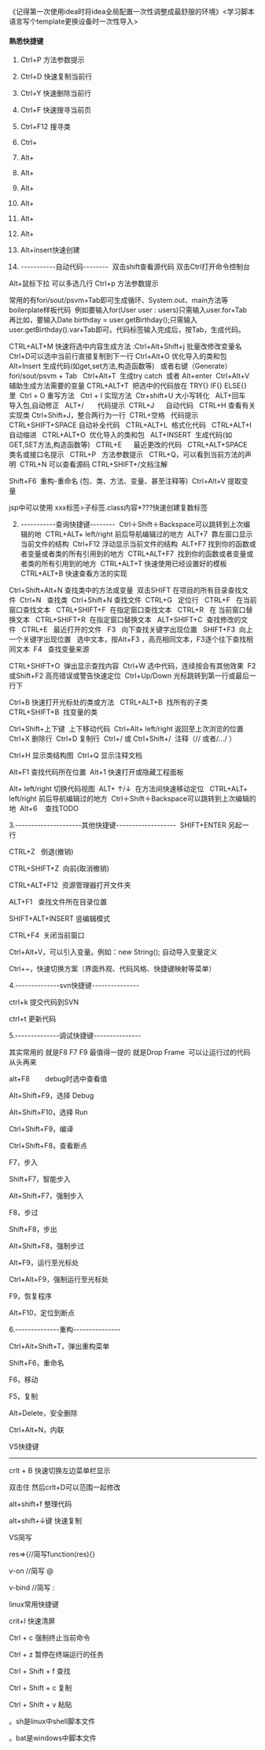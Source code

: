 《记得第一次使用idea时将idea全局配置一次性调整成最舒服的环境》<学习脚本语言写个template更换设备时一次性导入>
#### 熟悉快捷键
1. Ctrl+P  方法参数提示
2. Ctrl+D 快速复制当前行
3. Ctrl+Y 快速删除当前行
4. Ctrl+F 快速搜寻当前页
5. Ctrl+F12 搜寻类
6. Ctrl+

1. Alt+
2. Alt+
3. Alt+
4. Alt+
5. Alt+
6. Alt+
7. Alt+insert快速创建



8. -----------自动代码-------- 
双击shift查看源代码
双击Ctrl打开命令控制台

Alt+鼠标下拉 可以多选几行
Ctrl+p 方法参数提示

常用的有fori/sout/psvm+Tab即可生成循环、System.out、main方法等boilerplate样板代码 
例如要输入for(User user : users)只需输入user.for+Tab 
再比如，要输入Date birthday = user.getBirthday();只需输入user.getBirthday().var+Tab即可。代码标签输入完成后，按Tab，生成代码。


CTRL+ALT+M 快速将选中内容生成方法
:Ctrl+Alt+Shift+j 批量改修改变量名
Ctrl+D可以选中当前行直接复制到下一行
Ctrl+Alt+O 优化导入的类和包 
Alt+Insert 生成代码(如get,set方法,构造函数等)   或者右键（Generate） 
fori/sout/psvm + Tab  
Ctrl+Alt+T  生成try catch  或者 Alt+enter 
Ctrl+Alt+V 辅助生成方法需要的变量
CTRL+ALT+T  把选中的代码放在 TRY{} IF{} ELSE{} 里 
Ctrl + O 重写方法  
Ctrl + I 实现方法 
Ctr+shift+U 大小写转化  
ALT+回车    导入包,自动修正  
ALT+/       代码提示 
CTRL+J      自动代码  
CTRL+H 查看有关实现类
Ctrl+Shift+J，整合两行为一行 
CTRL+空格   代码提示  
CTRL+SHIFT+SPACE 自动补全代码  
CTRL+ALT+L  格式化代码  
CTRL+ALT+I  自动缩进  
CTRL+ALT+O  优化导入的类和包  
ALT+INSERT  生成代码(如GET,SET方法,构造函数等)  
CTRL+E      最近更改的代码  
CTRL+ALT+SPACE  类名或接口名提示  
CTRL+P   方法参数提示  
CTRL+Q，可以看到当前方法的声明 
CTRL+N 可以查看源码
CTRL+SHIFT+/文档注解  


Shift+F6  重构-重命名 (包、类、方法、变量、甚至注释等) 
Ctrl+Alt+V 提取变量 
  

jsp中可以使用
xxx标签>子标签.class内容*???快速创建复数标签
  

2. -----------查询快捷键-------- 
Ctrl＋Shift＋Backspace可以跳转到上次编辑的地 
CTRL+ALT+ left/right 前后导航编辑过的地方 
ALT+7  靠左窗口显示当前文件的结构 
Ctrl+F12 浮动显示当前文件的结构 
ALT+F7 找到你的函数或者变量或者类的所有引用到的地方 
CTRL+ALT+F7  找到你的函数或者变量或者类的所有引用到的地方 
CTRL+ALT+T 快速使用已经设置好的模板
CTRL+ALT+B 快速查看方法的实现


Ctrl+Shift+Alt+N 查找类中的方法或变量 
双击SHIFT 在项目的所有目录查找文件 
Ctrl+N   查找类 
Ctrl+Shift+N 查找文件 
CTRL+G   定位行  
CTRL+F   在当前窗口查找文本  
CTRL+SHIFT+F  在指定窗口查找文本  
CTRL+R   在 当前窗口替换文本  
CTRL+SHIFT+R  在指定窗口替换文本  
ALT+SHIFT+C  查找修改的文件  
CTRL+E   最近打开的文件  
F3   向下查找关键字出现位置  
SHIFT+F3  向上一个关键字出现位置  
选中文本，按Alt+F3 ，高亮相同文本，F3逐个往下查找相同文本 
F4   查找变量来源  

  

CTRL+SHIFT+O  弹出显示查找内容 
Ctrl+W 选中代码，连续按会有其他效果 
F2 或Shift+F2 高亮错误或警告快速定位 
Ctrl+Up/Down 光标跳转到第一行或最后一行下 


Ctrl+B 快速打开光标处的类或方法  
CTRL+ALT+B  找所有的子类  
CTRL+SHIFT+B  找变量的类  

Ctrl+Shift+上下键  上下移动代码 
Ctrl+Alt+ left/right 返回至上次浏览的位置 
Ctrl+X 删除行 
Ctrl+D 复制行 
Ctrl+/ 或 Ctrl+Shift+/  注释（// 或者/*...*/ ） 

Ctrl+H 显示类结构图 
Ctrl+Q 显示注释文档 


Alt+F1 查找代码所在位置 
Alt+1 快速打开或隐藏工程面板 


Alt+ left/right 切换代码视图 
ALT+ ↑/↓  在方法间快速移动定位  
CTRL+ALT+ left/right 前后导航编辑过的地方 
Ctrl＋Shift＋Backspace可以跳转到上次编辑的地 
Alt+6    查找TODO 


3.---------------------其他快捷键------------------- 
SHIFT+ENTER 另起一行 

CTRL+Z   倒退(撤销) 

CTRL+SHIFT+Z  向前(取消撤销) 

CTRL+ALT+F12  资源管理器打开文件夹  

ALT+F1   查找文件所在目录位置  

SHIFT+ALT+INSERT 竖编辑模式  

CTRL+F4  关闭当前窗口 

Ctrl+Alt+V，可以引入变量。例如：new String(); 自动导入变量定义 

Ctrl+~，快速切换方案（界面外观、代码风格、快捷键映射等菜单） 

  

4.--------------svn快捷键--------------- 

  

ctrl+k 提交代码到SVN 

ctrl+t 更新代码 

5.--------------调试快捷键---------------

其实常用的 就是F8 F7 F9 最值得一提的 就是Drop Frame  可以让运行过的代码从头再来

alt+F8        debug时选中查看值 

Alt+Shift+F9，选择 Debug 

Alt+Shift+F10，选择 Run 

Ctrl+Shift+F9，编译 

Ctrl+Shift+F8，查看断点 

  

F7，步入 

Shift+F7，智能步入 

Alt+Shift+F7，强制步入 

F8，步过 

Shift+F8，步出 

Alt+Shift+F8，强制步过 

  

Alt+F9，运行至光标处 

Ctrl+Alt+F9，强制运行至光标处 

F9，恢复程序 

Alt+F10，定位到断点 

  

  

6.--------------重构--------------- 

Ctrl+Alt+Shift+T，弹出重构菜单 

Shift+F6，重命名 

F6，移动 

F5，复制 

Alt+Delete，安全删除 

Ctrl+Alt+N，内联 

  

  

  

VS快捷键

---------------------------------------------------------------------

crlt + B 快速切换左边菜单栏显示

双击住 然后crlt+D可以范围一起修改

alt+shift+f 整理代码

alt+shift+↓键 快速复制

VS简写

res=>{//简写function(res){}

v-on //简写 @

v-bind //简写 :

  

linux常用快捷键

crit+l 快速清屏

Ctrl + c 强制终止当前命令

Ctrl + z 暂停在终端运行的任务

Ctrl + Shift + f 查找

Ctrl + Shift + c 复制

Ctrl + Shift + v 粘贴

  

  

  

。sh是linux中shell脚本文件

。bat是windows中脚本文件